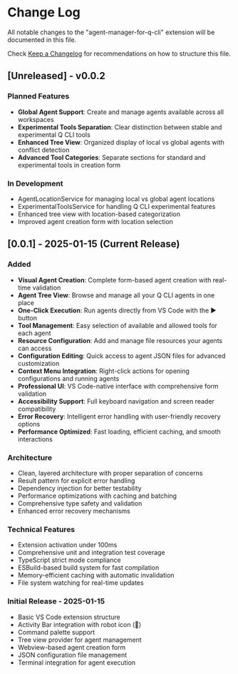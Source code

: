 # Change Log

All notable changes to the "agent-manager-for-q-cli" extension will be documented in this file.

Check [Keep a Changelog](http://keepachangelog.com/) for recommendations on how to structure this file.

## [Unreleased] - v0.0.2

### Planned Features
- **Global Agent Support**: Create and manage agents available across all workspaces
- **Experimental Tools Separation**: Clear distinction between stable and experimental Q CLI tools
- **Enhanced Tree View**: Organized display of local vs global agents with conflict detection
- **Advanced Tool Categories**: Separate sections for standard and experimental tools in creation form

### In Development
- AgentLocationService for managing local vs global agent locations
- ExperimentalToolsService for handling Q CLI experimental features
- Enhanced tree view with location-based categorization
- Improved agent creation form with location selection

## [0.0.1] - 2025-01-15 (Current Release)

### Added
- **Visual Agent Creation**: Complete form-based agent creation with real-time validation
- **Agent Tree View**: Browse and manage all your Q CLI agents in one place
- **One-Click Execution**: Run agents directly from VS Code with the ▶️ button
- **Tool Management**: Easy selection of available and allowed tools for each agent
- **Resource Configuration**: Add and manage file resources your agents can access
- **Configuration Editing**: Quick access to agent JSON files for advanced customization
- **Context Menu Integration**: Right-click actions for opening configurations and running agents
- **Professional UI**: VS Code-native interface with comprehensive form validation
- **Accessibility Support**: Full keyboard navigation and screen reader compatibility
- **Error Recovery**: Intelligent error handling with user-friendly recovery options
- **Performance Optimized**: Fast loading, efficient caching, and smooth interactions

### Architecture
- Clean, layered architecture with proper separation of concerns
- Result pattern for explicit error handling
- Dependency injection for better testability
- Performance optimizations with caching and batching
- Comprehensive type safety and validation
- Enhanced error recovery mechanisms

### Technical Features
- Extension activation under 100ms
- Comprehensive unit and integration test coverage
- TypeScript strict mode compliance
- ESBuild-based build system for fast compilation
- Memory-efficient caching with automatic invalidation
- File system watching for real-time updates

### Initial Release - 2025-01-15

- Basic VS Code extension structure
- Activity Bar integration with robot icon (🤖)
- Command palette support
- Tree view provider for agent management
- Webview-based agent creation form
- JSON configuration file management
- Terminal integration for agent execution